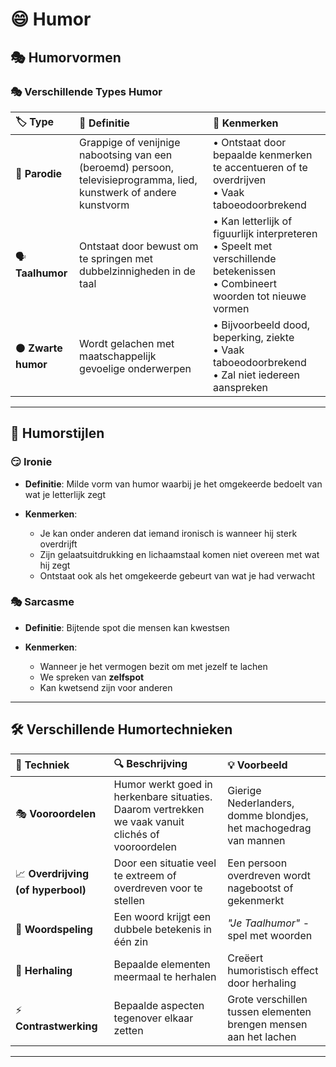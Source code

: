 # 😄 Humor

## 🎭 **Humorvormen**


### 🎭 **Verschillende Types Humor**

| 🏷️ **Type** | 📝 **Definitie** | 🎯 **Kenmerken** |
|:------------|:----------------|:-----------------|
| 🎪 **Parodie** | Grappige of venijnige nabootsing van een (beroemd) persoon, televisieprogramma, lied, kunstwerk of andere kunstvorm | • Ontstaat door bepaalde kenmerken te accentueren of te overdrijven<br>• Vaak taboeodoorbrekend |
| 🗣️ **Taalhumor** | Ontstaat door bewust om te springen met dubbelzinnigheden in de taal | • Kan letterlijk of figuurlijk interpreteren<br>• Speelt met verschillende betekenissen<br>• Combineert woorden tot nieuwe vormen |
| ⚫ **Zwarte humor** | Wordt gelachen met maatschappelijk gevoelige onderwerpen | • Bijvoorbeeld dood, beperking, ziekte<br>• Vaak taboeodoorbrekend<br>• Zal niet iedereen aanspreken |

---

## 🎨 **Humorstijlen**

### 😏 **Ironie**

- **Definitie**: Milde vorm van humor waarbij je het omgekeerde bedoelt van wat je letterlijk zegt

- **Kenmerken**: 
  - Je kan onder anderen dat iemand ironisch is wanneer hij sterk overdrijft
  - Zijn gelaatsuitdrukking en lichaamstaal komen niet overeen met wat hij zegt
  - Ontstaat ook als het omgekeerde gebeurt van wat je had verwacht

### 🎭 **Sarcasme**

- **Definitie**: Bijtende spot die mensen kan kwestsen

- **Kenmerken**:
  - Wanneer je het vermogen bezit om met jezelf te lachen
  - We spreken van **zelfspot**
  - Kan kwetsend zijn voor anderen

---

## 🛠️ **Verschillende Humortechnieken**

| 🎨 **Techniek** | 🔍 **Beschrijving** | 💡 **Voorbeeld** |
|:----------------|:-------------------|:-----------------|
| 🎭 **Vooroordelen** | Humor werkt goed in herkenbare situaties. Daarom vertrekken we vaak vanuit clichés of vooroordelen | Gierige Nederlanders, domme blondjes, het machogedrag van mannen |
| 📈 **Overdrijving (of hyperbool)** | Door een situatie veel te extreem of overdreven voor te stellen | Een persoon overdreven wordt nagebootst of gekenmerkt |
| 🎯 **Woordspeling** | Een woord krijgt een dubbele betekenis in één zin | *"Je Taalhumor"* - spel met woorden |
| 🔄 **Herhaling** | Bepaalde elementen meermaal te herhalen | Creëert humoristisch effect door herhaling |
| ⚡ **Contrastwerking** | Bepaalde aspecten tegenover elkaar zetten | Grote verschillen tussen elementen brengen mensen aan het lachen |

---

